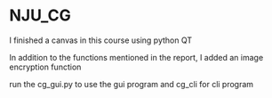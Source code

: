 # NJU_CG
I finished a canvas in this course using python QT

In addition to the functions mentioned in the report, I added an image encryption function

run the cg_gui.py to use the gui program and cg_cli for cli program
